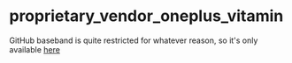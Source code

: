 # proprietary_vendor_oneplus_vitamin

GitHub baseband is quite restricted for whatever reason, so it's only available [here](https://gitlab.com/Mashopy/proprietary_vendor_oneplus_vitamin)
